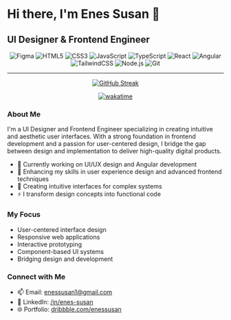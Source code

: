 # Hi there, I'm Enes Susan 👋

## UI Designer & Frontend Engineer


<div align="center">
  <img src="https://img.shields.io/badge/Figma-F24E1E?style=for-the-badge&logo=figma&logoColor=white" alt="Figma" />
  <img src="https://img.shields.io/badge/HTML5-E34F26?style=for-the-badge&logo=html5&logoColor=white" alt="HTML5" />
  <img src="https://img.shields.io/badge/CSS3-1572B6?style=for-the-badge&logo=css3&logoColor=white" alt="CSS3" />
  <img src="https://img.shields.io/badge/JavaScript-F7DF1E?style=for-the-badge&logo=javascript&logoColor=black" alt="JavaScript" />
  <img src="https://img.shields.io/badge/TypeScript-007ACC?style=for-the-badge&logo=typescript&logoColor=white" alt="TypeScript" />
  <img src="https://img.shields.io/badge/React-20232A?style=for-the-badge&logo=react&logoColor=61DAFB" alt="React" />
  <img src="https://img.shields.io/badge/Angular-DD0031?style=for-the-badge&logo=angular&logoColor=white" alt="Angular" />
  <img src="https://img.shields.io/badge/TailwindCSS-38B2AC?style=for-the-badge&logo=tailwind-css&logoColor=white" alt="TailwindCSS" />
  <img src="https://img.shields.io/badge/Node.js-43853D?style=for-the-badge&logo=node.js&logoColor=white" alt="Node.js" />
  <img src="https://img.shields.io/badge/Git-F05032?style=for-the-badge&logo=git&logoColor=white" alt="Git" />
</div>

---

<div align="center">
  
[![GitHub Streak](https://streak-stats.demolab.com?user=enessusan00&theme=ocean-gradient&border_radius=24&date_format=j%20M%5B%20Y%5D)](https://git.io/streak-stats)

</div>
<div align="center">

[![wakatime](https://wakatime.com/badge/user/26cc711d-edb9-4078-8b07-8cc853eeb5bf.svg)](https://wakatime.com/@26cc711d-edb9-4078-8b07-8cc853eeb5bf)

</div>

### About Me

I'm a UI Designer and Frontend Engineer specializing in creating intuitive and aesthetic user interfaces. With a strong foundation in frontend development and a passion for user-centered design, I bridge the gap between design and implementation to deliver high-quality digital products.

- 🎨 Currently working on UI/UX design and Angular development
- 🌱 Enhancing my skills in user experience design and advanced frontend techniques
- 💼 Creating intuitive interfaces for complex systems
- ⚡ I transform design concepts into functional code

### My Focus

- User-centered interface design
- Responsive web applications
- Interactive prototyping
- Component-based UI systems
- Bridging design and development

### Connect with Me

- 📫 Email: [enessusan1@gmail.com](mailto:enessusan1@gmail.com)
- 🔗 LinkedIn: [/in/enes-susan](https://linkedin.com/in/enes-susan)
- 🌐 Portfolio: [dribbble.com/enessusan](https://dribbble.com/enessusan)









